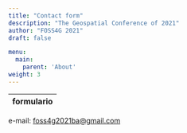 ```yaml
---
title: "Contact form"
description: "The Geospatial Conference of 2021"
author: "FOSS4G 2021"
draft: false

menu:
  main:
    parent: 'About'
weight: 3    
---
```


|formulario|
|-----------:|

e-mail: foss4g2021ba@gmail.com
